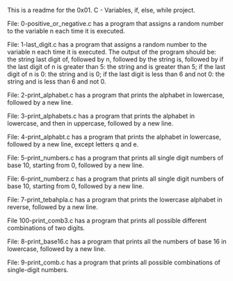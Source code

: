 This is a readme for the 0x01. C - Variables, if, else, while project.

File: 0-positive_or_negative.c has a program that assigns a random number to the variable n each time it is executed.

File: 1-last_digit.c has a program that assigns a random number to the variable n each time it is executed. The output of the program should be: the string last digit of, followed by n, followed by the string is, followed by if the last digit of n is greater than 5: the string and is greater than 5; if the last digit of n is 0: the string and is 0; if the last digit is less than 6 and not 0: the string and is less than 6 and not 0.

File: 2-print_alphabet.c has a program that prints the alphabet in lowercase, followed by a new line.

File: 3-print_alphabets.c has a program that prints the alphabet in lowercase, and then in uppercase, followed by a new line.

File: 4-print_alphabt.c has a program that prints the alphabet in lowercase, followed by a new line, except letters q and e.

File: 5-print_numbers.c has a program that prints all single digit numbers of base 10, starting from 0, followed by a new line.

File: 6-print_numberz.c has a program that prints all single digit numbers of base 10, starting from 0, followed by a new line.

File: 7-print_tebahpla.c has a program that prints the lowercase alphabet in reverse, followed by a new line.

File 100-print_comb3.c has a program that prints all possible different combinations of two digits.

File: 8-print_base16.c has a program that prints all the numbers of base 16 in lowercase, followed by a new line.

File: 9-print_comb.c has a program that prints all possible combinations of single-digit numbers.
